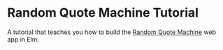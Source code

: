 # Random Quote Machine Tutorial

A tutorial that teaches you how to build the
[Random Quote Machine](https://github.com/elm-school/random-quote-machine/)
web app in Elm.
